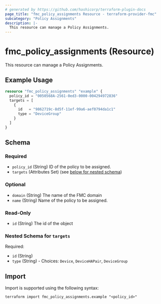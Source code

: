 ```yaml
---
# generated by https://github.com/hashicorp/terraform-plugin-docs
page_title: "fmc_policy_assignments Resource - terraform-provider-fmc"
subcategory: "Policy Assignments"
description: |-
  This resource can manage a Policy Assignments.
---
```


# fmc_policy_assignments (Resource)

This resource can manage a Policy Assignments.

## Example Usage

```terraform
resource "fmc_policy_assignments" "example" {
  policy_id = "0050568A-2561-0ed3-0000-004294972836"
  targets = [
    {
      id   = "9862719c-8d5f-11ef-99a6-aef0794da1c1"
      type = "DeviceGroup"
    }
  ]
}
```

<!-- schema generated by tfplugindocs -->
## Schema

### Required

- `policy_id` (String) ID of the policy to be assigned.
- `targets` (Attributes Set) (see [below for nested schema](#nestedatt--targets))

### Optional

- `domain` (String) The name of the FMC domain
- `name` (String) Name of the policy to be assigned.

### Read-Only

- `id` (String) The id of the object

<a id="nestedatt--targets"></a>
### Nested Schema for `targets`

Required:

- `id` (String)
- `type` (String) - Choices: `Device`, `DeviceHAPair`, `DeviceGroup`

## Import

Import is supported using the following syntax:

```shell
terraform import fmc_policy_assignments.example "<policy_id>"
```
